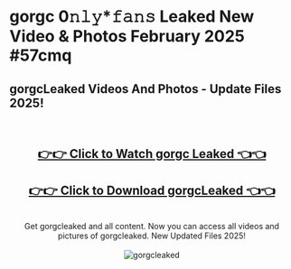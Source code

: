 # gorgc 0𝚗𝚕𝚢*𝚏𝚊𝚗𝚜 Leaked New Video & Photos February 2025 #57cmq

<h2>gorgcLeaked Videos And Photos - Update Files 2025!</h2>
<br>
<div align="center">
<h2><a href="https://mediaupload.pro?title=gorgc&ref=11F" rel="nofollow">👉👉 Click to Watch gorgc Leaked 👈👈</a></h2>
<h2><a href="https://mediaupload.pro?title=gorgc&ref=11F" rel="nofollow">👉👉 Click to Download gorgcLeaked 👈👈</a></h2>
<br>
Get gorgcleaked and all content. Now you can access all videos and pictures of gorgcleaked. New Updated Files 2025!
<br>
<br>
<a href="https://mediaupload.pro?title=gorgc&ref=11F" rel="nofollow" data-target="animated-image.originalLink"><img src="https://i.ibb.co/Gkj2r4b/banner.png" alt="gorgcleaked" style="max-width: 100%; display: inline-block;" data-target="animated-image.originalImage"></a>
</div>
<br>

